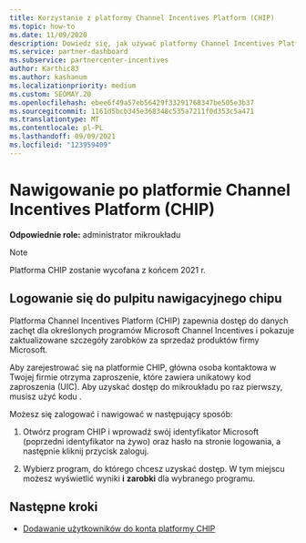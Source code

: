 ```yaml
---
title: Korzystanie z platformy Channel Incentives Platform (CHIP)
ms.topic: how-to
ms.date: 11/09/2020
description: Dowiedz się, jak używać platformy Channel Incentives Platform (CHIP) do pracy z zachętami. Pamiętaj, że ta platforma zostanie wycofana pod koniec 2021 r.
ms.service: partner-dashboard
ms.subservice: partnercenter-incentives
author: Karthic83
ms.author: kashanum
ms.localizationpriority: medium
ms.custom: SEOMAY.20
ms.openlocfilehash: ebee6f49a57eb56429f33291768347be505e3b37
ms.sourcegitcommit: 1161d5bcb345e368348c535a7211f0d353c5a471
ms.translationtype: MT
ms.contentlocale: pl-PL
ms.lasthandoff: 09/09/2021
ms.locfileid: "123959409"
---
```

# <a name="navigate-the-channel-incentives-platform-chip"></a>Nawigowanie po platformie Channel Incentives Platform (CHIP)

**Odpowiednie role:** administrator mikroukładu

>[!NOTE]
>Platforma CHIP zostanie wycofana z końcem 2021 r.

## <a name="sign-into-the-chip-dashboard"></a>Logowanie się do pulpitu nawigacyjnego chipu

Platforma Channel Incentives Platform (CHIP) zapewnia dostęp do danych zachęt dla określonych programów Microsoft Channel Incentives i pokazuje zaktualizowane szczegóły zarobków za sprzedaż produktów firmy Microsoft.

Aby zarejestrować się na platformie CHIP, główna osoba kontaktowa w Twojej firmie otrzyma zaproszenie, które zawiera unikatowy kod zaproszenia (UIC). Aby uzyskać dostęp do mikroukładu po raz pierwszy, musisz użyć kodu .


Możesz się zalogować i nawigować w następujący sposób:

1. Otwórz program CHIP i wprowadź swój identyfikator Microsoft (poprzedni identyfikator na żywo) oraz hasło na stronie logowania, a następnie kliknij przycisk zaloguj.
 
1. Wybierz program, do którego chcesz uzyskać dostęp.
W tym miejscu możesz wyświetlić wyniki **i** **zarobki** dla wybranego programu. 

## <a name="next-steps"></a>Następne kroki

- [Dodawanie użytkowników do konta platformy CHIP](chip-users.md)